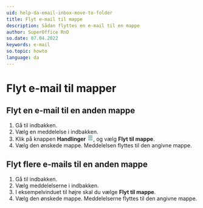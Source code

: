 ```yaml
---
uid: help-da-email-inbox-move-to-folder
title: Flyt e-mail til mappe
description: Sådan flyttes en e-mail til en mappe
author: SuperOffice RnD
so.date: 07.04.2022
keywords: e-mail
so.topic: howto
language: da
---
```


# Flyt e-mail til mapper

## Flyt en e-mail til en anden mappe

1. Gå til indbakken.
2. Vælg en meddelelse i indbakken.
3. Klik på knappen **Handlinger** ![ikon][img1], og vælg **Flyt til mappe**.
4. Vælg den ønskede mappe. Meddelelsen flyttes til den angivne mappe.

## Flyt flere e-mails til en anden mappe

1. Gå til indbakken.
2. Vælg meddelelserne i indbakken.
3. I eksempelvinduet til højre skal du vælge **Flyt til mappe**.
4. Vælg den ønskede mappe. Meddelelserne flyttes til den angivne mappe.

<!-- Referenced links -->

<!-- Referenced images -->
[img1]: ../../../../media/icons/btn-menu.png
